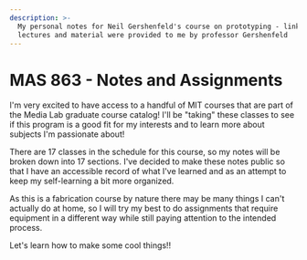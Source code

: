 ```yaml
---
description: >-
  My personal notes for Neil Gershenfeld's course on prototyping - link to the
  lectures and material were provided to me by professor Gershenfeld
---
```


# MAS 863 - Notes and Assignments

I'm very excited to have access to a handful of MIT courses that are part of the Media Lab graduate course catalog! I'll be "taking" these classes to see if this program is a good fit for my interests and to learn more about subjects I'm passionate about!

There are 17 classes in the schedule for this course, so my notes will be broken down into 17 sections. I've decided to make these notes public so that I have an accessible record of what I've learned and as an attempt to keep my self-learning a bit more organized. 

As this is a fabrication course by nature there may be many things I can't actually do at home, so I will try my best to do assignments that require equipment in a different way while still paying attention to the intended process. 

Let's learn how to make some cool things!! 

